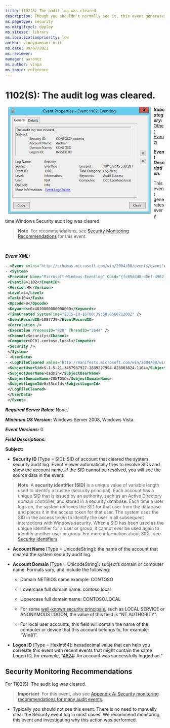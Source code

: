 ```yaml
---
title: 1102(S) The audit log was cleared. 
description: Though you shouldn't normally see it, this event generates every time Windows Security audit log is cleared. This is for event 1102(S).
ms.pagetype: security
ms.mktglfcycl: deploy
ms.sitesec: library
ms.localizationpriority: low
author: vinaypamnani-msft
ms.date: 09/07/2021
ms.reviewer: 
manager: aaroncz
ms.author: vinpa
ms.topic: reference
---
```


# 1102(S): The audit log was cleared.


<img src="images/event-1102.png" alt="Event 1102 illustration" width="449" height="336" hspace="10" align="left" />

***Subcategory:***&nbsp;[Other Events](other-events.md)

***Event Description:***

This event generates every time Windows Security audit log was cleared.

> **Note**&nbsp;&nbsp;For recommendations, see [Security Monitoring Recommendations](#security-monitoring-recommendations) for this event.

<br clear="all">

***Event XML:***
```xml
- <Event xmlns="http://schemas.microsoft.com/win/2004/08/events/event">
- <System>
 <Provider Name="Microsoft-Windows-Eventlog" Guid="{fc65ddd8-d6ef-4962-83d5-6e5cfe9ce148}" /> 
 <EventID>1102</EventID> 
 <Version>0</Version> 
 <Level>4</Level> 
 <Task>104</Task> 
 <Opcode>0</Opcode> 
 <Keywords>0x4020000000000000</Keywords> 
 <TimeCreated SystemTime="2015-10-16T00:39:58.656871200Z" /> 
 <EventRecordID>1087729</EventRecordID> 
 <Correlation /> 
 <Execution ProcessID="820" ThreadID="2644" /> 
 <Channel>Security</Channel> 
 <Computer>DC01.contoso.local</Computer> 
 <Security /> 
 </System>
- <UserData>
- <LogFileCleared xmlns="http://manifests.microsoft.com/win/2004/08/windows/eventlog">
 <SubjectUserSid>S-1-5-21-3457937927-2839227994-823803824-1104</SubjectUserSid> 
 <SubjectUserName>dadmin</SubjectUserName> 
 <SubjectDomainName>CONTOSO</SubjectDomainName> 
 <SubjectLogonId>0x55cd1d</SubjectLogonId> 
 </LogFileCleared>
 </UserData>
 </Event>

```

***Required Server Roles:*** None.

***Minimum OS Version:*** Windows Server 2008, Windows Vista.

***Event Versions:*** 0.

***Field Descriptions:***

**Subject:**

-   **Security ID** \[Type = SID\]**:** SID of account that cleared the system security audit log. Event Viewer automatically tries to resolve SIDs and show the account name. If the SID cannot be resolved, you will see the source data in the event.

> **Note**&nbsp;&nbsp;A **security identifier (SID)** is a unique value of variable length used to identify a trustee (security principal). Each account has a unique SID that is issued by an authority, such as an Active Directory domain controller, and stored in a security database. Each time a user logs on, the system retrieves the SID for that user from the database and places it in the access token for that user. The system uses the SID in the access token to identify the user in all subsequent interactions with Windows security. When a SID has been used as the unique identifier for a user or group, it cannot ever be used again to identify another user or group. For more information about SIDs, see [Security identifiers](/windows/access-protection/access-control/security-identifiers).

-   **Account Name** \[Type = UnicodeString\]**:** the name of the account that cleared the system security audit log.

-   **Account Domain** \[Type = UnicodeString\]**:** subject’s domain or computer name. Formats vary, and include the following:

    -   Domain NETBIOS name example: CONTOSO

    -   Lowercase full domain name: contoso.local

    -   Uppercase full domain name: CONTOSO.LOCAL

    -   For some [well-known security principals](/windows/security/identity-protection/access-control/security-identifiers), such as LOCAL SERVICE or ANONYMOUS LOGON, the value of this field is “NT AUTHORITY”.

    -   For local user accounts, this field will contain the name of the computer or device that this account belongs to, for example: “Win81”.

-   **Logon ID** \[Type = HexInt64\]**:** hexadecimal value that can help you correlate this event with recent events that might contain the same Logon ID, for example, “[4624](event-4624.md): An account was successfully logged on.”

## Security Monitoring Recommendations

For 1102(S): The audit log was cleared.

> **Important**&nbsp;&nbsp;For this event, also see [Appendix A: Security monitoring recommendations for many audit events](appendix-a-security-monitoring-recommendations-for-many-audit-events.md).

-   Typically you should not see this event. There is no need to manually clear the Security event log in most cases. We recommend monitoring this event and investigating why this action was performed.

